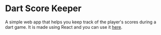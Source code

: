 # Dart Score Keeper

A simple web app that helps you keep track of the player's scores during a dart game. 
It is made using React and you can use it [here](https://stopnoanime.github.io/dart-score/).
